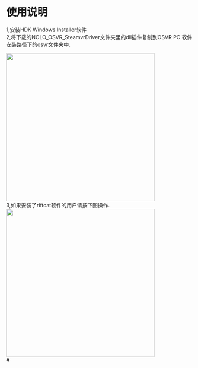 # 使用说明  
1,安装HDK Windows Installer软件  
2,将下载的NOLO_OSVR_SteamvrDriver文件夹里的dll插件复制到OSVR PC 软件安装路径下的osvr文件夹中.  
<div><img width=400 heigh=200 src="https://github.com/NOLOVR/NOLO-Others/blob/master/Windows-SDK-Others/picture/15.jpg"/></div>
3,如果安装了riftcat软件的用户请按下图操作.
<div><img width=400 heigh=200 src="https://github.com/NOLOVR/NOLO-Others/blob/master/Windows-SDK-Others/picture/14.jpg"/></div>
#